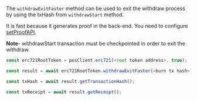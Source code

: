 The `withdrawExitFaster` method can be used to exit the withdraw process by using the txHash from `withdrawStart` method.


It is fast because it generates proof in the back-end. You need to configure [setProofAPI](/docs/tools/matic-js/set-proof-api).

**Note**- withdrawStart transaction must be checkpointed in order to exit the withdraw.

```js
const erc721RootToken = posClient.erc721(<root token address>, true);

const result = await erc721RootToken.withdrawExitFaster(<burn tx hash>);

const txHash = await result.getTransactionHash();

const txReceipt = await result.getReceipt();

```
